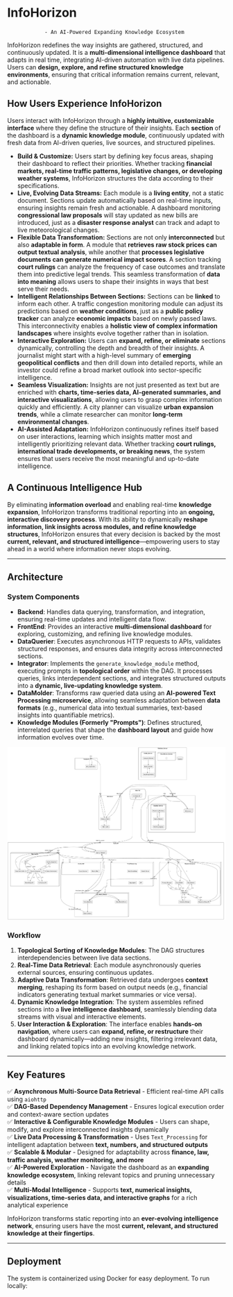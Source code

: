 
# InfoHorizon
                - An AI-Powered Expanding Knowledge Ecosystem

InfoHorizon redefines the way insights are gathered, structured, and continuously updated. It is a **multi-dimensional intelligence dashboard** that adapts in real time, integrating AI-driven automation with live data pipelines. Users can **design, explore, and refine structured knowledge environments**, ensuring that critical information remains current, relevant, and actionable.  

## **How Users Experience InfoHorizon**  

Users interact with InfoHorizon through a **highly intuitive, customizable interface** where they define the structure of their insights. Each **section** of the dashboard is a **dynamic knowledge module**, continuously updated with fresh data from AI-driven queries, live sources, and structured pipelines.  

- **Build & Customize:** Users start by defining key focus areas, shaping their dashboard to reflect their priorities. Whether tracking **financial markets, real-time traffic patterns, legislative changes, or developing weather systems**, InfoHorizon structures the data according to their specifications.  
- **Live, Evolving Data Streams:** Each module is a **living entity**, not a static document. Sections update automatically based on real-time inputs, ensuring insights remain fresh and actionable. A dashboard monitoring **congressional law proposals** will stay updated as new bills are introduced, just as a **disaster response analyst** can track and adapt to live meteorological changes.  
- **Flexible Data Transformation:** Sections are not only **interconnected** but also **adaptable in form**. A module that **retrieves raw stock prices can output textual analysis**, while another that **processes legislative documents can generate numerical impact scores**. A section tracking **court rulings** can analyze the frequency of case outcomes and translate them into predictive legal trends. This seamless transformation of **data into meaning** allows users to shape their insights in ways that best serve their needs.  
- **Intelligent Relationships Between Sections:** Sections can be **linked** to inform each other. A traffic congestion monitoring module can adjust its predictions based on **weather conditions**, just as a **public policy tracker** can analyze **economic impacts** based on newly passed laws. This interconnectivity enables a **holistic view of complex information landscapes** where insights evolve together rather than in isolation.  
- **Interactive Exploration:** Users can **expand, refine, or eliminate** sections dynamically, controlling the depth and breadth of their insights. A journalist might start with a high-level summary of **emerging geopolitical conflicts** and then drill down into detailed reports, while an investor could refine a broad market outlook into sector-specific intelligence.  
- **Seamless Visualization:** Insights are not just presented as text but are enriched with **charts, time-series data, AI-generated summaries, and interactive visualizations**, allowing users to grasp complex information quickly and efficiently. A city planner can visualize **urban expansion trends**, while a climate researcher can monitor **long-term environmental changes**.  
- **AI-Assisted Adaptation:** InfoHorizon continuously refines itself based on user interactions, learning which insights matter most and intelligently prioritizing relevant data. Whether tracking **court rulings, international trade developments, or breaking news**, the system ensures that users receive the most meaningful and up-to-date intelligence.  

## **A Continuous Intelligence Hub**  

By eliminating **information overload** and enabling real-time **knowledge expansion**, InfoHorizon transforms traditional reporting into an **ongoing, interactive discovery process**. With its ability to dynamically **reshape information, link insights across modules, and refine knowledge structures**, InfoHorizon ensures that every decision is backed by the most **current, relevant, and structured intelligence**—empowering users to stay ahead in a world where information never stops evolving.

---

## **Architecture**

### **System Components**

- **Backend**: Handles data querying, transformation, and integration, ensuring real-time updates and intelligent data flow.  
- **FrontEnd**: Provides an interactive **multi-dimensional dashboard** for exploring, customizing, and refining live knowledge modules.  
- **DataQuerier**: Executes asynchronous HTTP requests to APIs, validates structured responses, and ensures data integrity across interconnected sections.  
- **Integrator**: Implements the `generate_knowledge_module` method, executing prompts in **topological order** within the DAG. It processes queries, links interdependent sections, and integrates structured outputs into a **dynamic, live-updating knowledge system**.  
- **DataMolder**: Transforms raw queried data using an **AI-powered Text Processing microservice**, allowing seamless adaptation between **data formats** (e.g., numerical data into textual summaries, text-based insights into quantifiable metrics).  
- **Knowledge Modules (Formerly "Prompts")**: Defines structured, interrelated queries that shape the **dashboard layout** and guide how information evolves over time.  

![Architecture Diagram](SystemDesign/system_arch_diagram.png)

### **Workflow**

1. **Topological Sorting of Knowledge Modules**: The DAG structures interdependencies between live data sections.  
2. **Real-Time Data Retrieval**: Each module asynchronously queries external sources, ensuring continuous updates.  
3. **Adaptive Data Transformation**: Retrieved data undergoes **context merging**, reshaping its form based on output needs (e.g., financial indicators generating textual market summaries or vice versa).  
4. **Dynamic Knowledge Integration**: The system assembles refined sections into a **live intelligence dashboard**, seamlessly blending data streams with visual and interactive elements.  
5. **User Interaction & Exploration**: The interface enables **hands-on navigation**, where users can **expand, refine, or restructure** their dashboard dynamically—adding new insights, filtering irrelevant data, and linking related topics into an evolving knowledge network.  

---

## **Key Features**  

✅ **Asynchronous Multi-Source Data Retrieval** - Efficient real-time API calls using `aiohttp`  
✅ **DAG-Based Dependency Management** - Ensures logical execution order and context-aware section updates  
✅ **Interactive & Configurable Knowledge Modules** - Users can shape, modify, and explore interconnected insights dynamically  
✅ **Live Data Processing & Transformation** - Uses `Text_Processing` for intelligent adaptation between **text, numbers, and structured outputs**  
✅ **Scalable & Modular** - Designed for adaptability across **finance, law, traffic analysis, weather monitoring, and more**  
✅ **AI-Powered Exploration** - Navigate the dashboard as an **expanding knowledge ecosystem**, linking relevant topics and pruning unnecessary details  
✅ **Multi-Modal Intelligence** - Supports **text, numerical insights, visualizations, time-series data, and interactive graphs** for a rich analytical experience  

InfoHorizon transforms static reporting into an **ever-evolving intelligence network**, ensuring users have the most **current, relevant, and structured knowledge at their fingertips**.

---

## Deployment

The system is containerized using Docker for easy deployment. To run locally:

